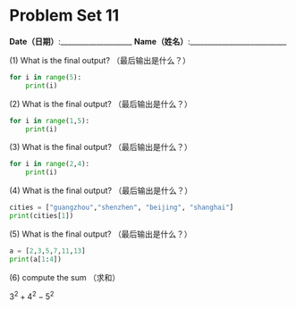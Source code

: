 # Problem Set 11
**Date（日期）**:____________________   **Name（姓名）**:___________________________

(1) What is the final output?  （最后输出是什么？）
```python
for i in range(5):
    print(i)
```

(2) What is the final output?  （最后输出是什么？）
```python
for i in range(1,5):
    print(i)
```

(3) What is the final output?  （最后输出是什么？）
```python
for i in range(2,4):
    print(i)
```

(4) What is the final output?  （最后输出是什么？）
```python
cities = ["guangzhou","shenzhen", "beijing", "shanghai"]
print(cities[1])
```

(5) What is the final output?  （最后输出是什么？）
```python
a = [2,3,5,7,11,13]
print(a[1:4])
```

(6) compute the sum （求和） 

$3^2 + 4^2 - 5^2$
